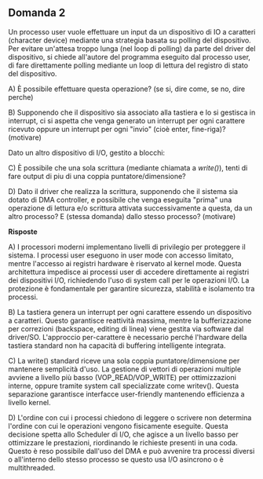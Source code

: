 ## Domanda 2

Un processo user vuole effettuare un input da un dispositivo di IO a caratteri (character device)
mediante una strategia basata su polling del dispositivo. Per evitare un'attesa troppo lunga (nel
loop di polling) da parte del driver del dispositivo, si chiede all'autore del programma eseguito dal
processo user, di fare direttamente polling mediante un loop di lettura del registro di stato del
dispositivo.

A) È possibile effettuare questa operazione? (se si, dire come, se no, dire perche)

B) Supponendo che il dispositivo sia associato alla tastiera e lo si gestisca in interrupt, ci si
aspetta che venga generato un interrupt per ogni carattere ricevuto oppure un interrupt per
ogni "invio" (cioè enter, fine-riga)? (motivare)

Dato un altro dispositivo di I/O, gestito a blocchi:

C) È possibile che una sola scrittura (mediante chiamata a _write()_), tenti di fare output di piu di
una coppia puntatore/dimensione?

D) Dato il driver che realizza la scrittura, supponendo che il sistema sia dotato di DMA
controller, e possibile che venga eseguita "prima" una operazione di lettura e/o scrittura
attivata successivamente a questa, da un altro processo? E (stessa domanda) dallo
stesso processo? (motivare)

**Risposte**

A) I processori moderni implementano livelli di privilegio per proteggere il sistema. I processi user eseguono in user mode con accesso limitato, mentre l'accesso ai registri hardware è riservato al kernel mode. 
Questa architettura impedisce ai processi user di accedere direttamente ai registri dei dispositivi I/O, richiedendo l'uso di system call per le operazioni I/O. 
La protezione è fondamentale per garantire sicurezza, stabilità e isolamento tra processi.

B) La tastiera genera un interrupt per ogni carattere essendo un dispositivo a caratteri. Questo garantisce reattività massima, mentre la bufferizzazione per correzioni (backspace, editing di linea) viene gestita via software dal driver/SO. 
L'approccio per-carattere è necessario perché l'hardware della tastiera standard non ha capacità di buffering intelligente integrata.

C) La write() standard riceve una sola coppia puntatore/dimensione per mantenere semplicità d'uso. 
La gestione di vettori di operazioni multiple avviene a livello più basso (VOP_READ/VOP_WRITE) per ottimizzazioni interne, oppure tramite system call specializzate come writev(). Questa separazione garantisce interfacce user-friendly mantenendo efficienza a livello kernel.

D) L'ordine con cui i processi chiedono di leggere o scrivere non determina l'ordine con cui le operazioni vengono fisicamente eseguite. Questa decisione spetta allo Scheduler di I/O, che agisce a un livello basso per ottimizzare le prestazioni, riordinando le richieste presenti in una coda. Questo è reso possibile dall'uso del DMA e può avvenire tra processi diversi o all'interno dello stesso processo se questo usa I/O asincrono o è multithreaded.
